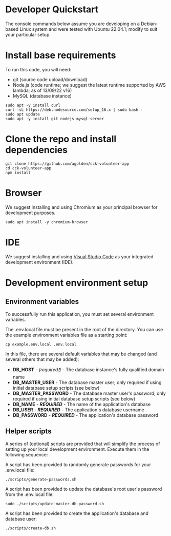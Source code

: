 # Developer Quickstart

The console commands below assume you are developing on a Debian-based Linux system and were tested with Ubuntu 22.04.1; modify to suit your particular setup.

# Install base requirements
To run this code, you will need:

* git (source code upload/download)
* Node.js (code runtime; we suggest the latest runtime supported by AWS lambda; as of 13/09/22 v16)
* MySQL (database instance)

```console
sudo apt -y install curl
curl -sL https://deb.nodesource.com/setup_16.x | sudo bash -
sudo apt update
sudo apt -y install git nodejs mysql-server
```

# Clone the repo and install dependencies

```console
git clone https://github.com/agolden/cck-volunteer-app
cd cck-volunteer-app
npm install
```

# Browser

We suggest installing and using Chromium as your principal browser for development purposes.

```console
sudo apt install -y chromium-browser
```

# IDE

We suggest installing and using [Visual Studio Code](https://code.visualstudio.com/download) as your integrated development environment (IDE).

# Development environment setup

## Environment variables

To successfully run this application, you must set several environment variables.

The .env.local file must be present in the root of the directory. You can use the example environment variables file as a starting point:

```console
cp example.env.local .env.local
```

In this file, there are several default variables that may be changed (and several others that may be added):

* **DB_HOST** - *(required&#10071;)* - The database instance's fully qualified domain name
* **DB_MASTER_USER** - The database master user; only required if using initial database setup scripts (see below)
* **DB_MASTER_PASSWORD** - The database master user's password; only required if using initial database setup scripts (see below)
* **DB_NAME** - ***REQUIRED*** - The name of the application's database
* **DB_USER** - ***REQUIRED*** - The application's database username
* **DB_PASSWORD** - ***REQUIRED*** - The application's database password

## Helper scripts

A series of (optional) scripts are provided that will simplify the process of setting up your local development environment. Execute them in the following sequence:

A script has been provided to randomly generate passwords for your .env.local file:
```console
./scripts/generate-passwords.sh
```

A script has been provided to update the database's root user's password from the .env.local file:
```console
sudo ./scripts/update-master-db-password.sh
```

A script has been provided to create the application's database and database user:
```console
./scripts/create-db.sh
```